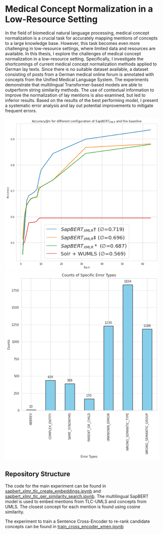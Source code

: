 # Medical Concept Normalization in a Low-Resource Setting

In the field of biomedical natural language processing, medical concept normalization is a crucial
task for accurately mapping mentions of concepts to a large knowledge base. However, this task
becomes even more challenging in low-resource settings, where limited data and resources are
available. In this thesis, I explore the challenges of medical concept normalization in a
low-resource setting. Specifically, I investigate the shortcomings of current medical concept
normalization methods applied to German lay texts. Since there is no suitable dataset available, a
dataset consisting of posts from a German medical online forum is annotated with concepts from the
Unified Medical Language System. The experiments demonstrate that multilingual Transformer-based
models are able to outperform string similarity methods. The use of contextual information to
improve the normalization of lay mentions is also examined, but led to inferior results. Based on
the results of the best performing model, I present a systematic error analysis and lay out
potential improvements to mitigate frequent errors.

![top64_ersults.png](data%2Fimages%2Ftop64_ersults.png)![error_counts.png](data%2Fimages%2Ferror_counts.png)

## Repository Structure

The code for the main experiment can be found
in [sapbert_xlmr_tlc_create_embeddings.ipynb](notebooks%2Fsapbert_xlmr_tlc_create_embeddings.ipynb)
and [sapbert_xlmr_tlc_ger_similarity_search.ipynb](notebooks%2Fsapbert_xlmr_tlc_ger_similarity_search.ipynb).
The multilingual SapBERT model is used to embed mentions from TLC-UMLS and concepts from UMLS. The
closest
concept for each mention is found using cosine similarity.

The experiment to train a Sentence Cross-Encoder to re-rank candidate concepts can be found
in [train_cross_encoder_xmen.ipynb](notebooks%2Ftrain_cross_encoder_xmen.ipynb)